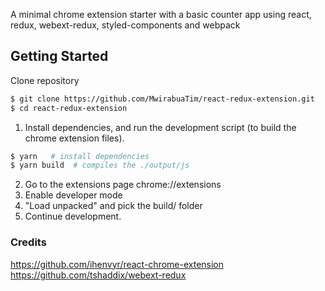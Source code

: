 
A minimal chrome extension starter with a basic counter app using react, redux, webext-redux, styled-components and webpack

## Getting Started

Clone repository

```bash
$ git clone https://github.com/MwirabuaTim/react-redux-extension.git
$ cd react-redux-extension
```

1. Install dependencies, and run the development script (to build the chrome extension files).

```bash
$ yarn   # install dependencies
$ yarn build  # compiles the ./output/js
```

2. Go to the extensions page chrome://extensions
3. Enable developer mode
4. "Load unpacked" and pick the build/ folder
5. Continue development. 


### Credits

https://github.com/ihenvyr/react-chrome-extension
https://github.com/tshaddix/webext-redux

